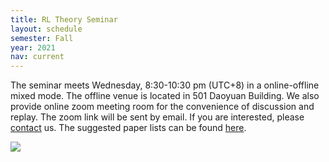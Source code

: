 ```yaml
---
title: RL Theory Seminar
layout: schedule
semester: Fall
year: 2021
nav: current
---
```


The seminar meets Wednesday, 8:30-10:30 pm (UTC+8) in a online-offline mixed mode.
The offline venue is located in 501 Daoyuan Building.
We also provide online zoom meeting room for the convenience of discussion and replay.
The zoom link will be sent by email. If you are interested, please [contact](about.html) us.
The suggested paper lists can be found [here](https://docs.qq.com/doc/DVWRqVUFWQmptamJ2).

<a target="_blank" href="https://calendar.google.com/event?action=TEMPLATE&amp;tmeid=NWQxcDgyNms1cGJvYTY1MTE5ODh1czB0b29fMjAyMTEwMTVUMDYwMDAwWiBzenJsZWVAbQ&amp;tmsrc=szrlee%40gmail.com&amp;scp=ALL"><img border="0" src="https://www.google.com/calendar/images/ext/gc_button1_en.gif"></a>